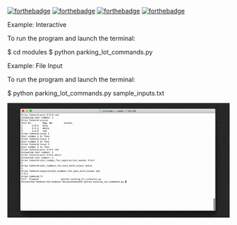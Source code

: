 
[![forthebadge](https://forthebadge.com/images/badges/built-with-swag.svg)](https://forthebadge.com)
[![forthebadge](https://forthebadge.com/images/badges/built-with-love.svg)](https://forthebadge.com)
[![forthebadge](https://forthebadge.com/images/badges/check-it-out.svg)](https://forthebadge.com)
[![forthebadge](https://forthebadge.com/images/badges/made-with-python.svg)](https://forthebadge.com)

Example:​ ​Interactive

To run the program and launch the terminal:

$ cd modules
$ python parking_lot_commands.py


Example:​ File Input

To run the program and launch the terminal:

$ python parking_lot_commands.py sample_inputs.txt



![Alt Text](https://github.com/divyanshu-rawat/python_oops_lot/blob/master/Assets/parking_lot.gif)
